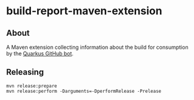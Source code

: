 # build-report-maven-extension

## About

A Maven extension collecting information about the build for consumption by the [Quarkus GitHub bot](https://github.com/quarkusio/quarkus-github-bot).

## Releasing

```
mvn release:prepare
mvn release:perform -Darguments=-DperformRelease -Prelease
```
